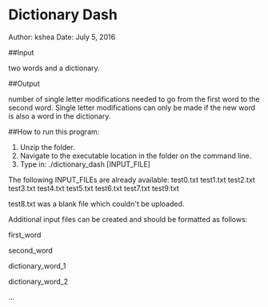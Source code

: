 # Dictionary Dash

Author: kshea
Date:	July 5, 2016

##Input

two words and a dictionary.

##Output

number of single letter modifications needed to go from the first word
to the second word. Single letter modifications can only be made if the new
word is also a word in the dictionary.


##How to run this program:

1. Unzip the folder.
2. Navigate to the executable location in the folder on the command line.
3. Type in: ./dictionary_dash [INPUT_FILE]

The following INPUT_FILEs are already available:
test0.txt
test1.txt
test2.txt
test3.txt
test4.txt
test5.txt
test6.txt
test7.txt
test9.txt

test8.txt was a blank file which couldn't be uploaded.

Additional input files can be created and should be formatted as follows:

first_word

second_word


dictionary_word_1

dictionary_word_2

...

